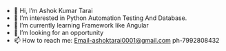 - 👋 Hi, I’m Ashok Kumar Tarai
- 👀 I’m interested in Python Automation Testing And Database.
- 🌱 I’m currently learning Framework like Angular
- 💞️ I’m looking for an opportunity
- 📫 How to reach me: Email-ashoktarai0001@gmail.com ph-7992808432

<!---
ashoktarai1997/ashoktarai1997 is a ✨ special ✨ repository because its `README.md` (this file) appears on your GitHub profile.
You can click the Preview link to take a look at your changes.
--->
